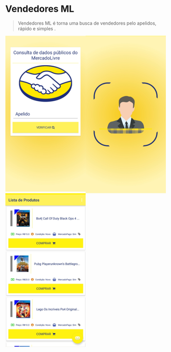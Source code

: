 # Vendedores ML
>  Vendedores ML é torna uma busca de vendedores pelo apelidos, rápido e simples .

<img align="left" src="https://github.com/MarcosApp/BuscaVendedoresML/blob/master/captures/1.jpg" width="250"/>
<img align="left" src="https://github.com/MarcosApp/BuscaVendedoresML/blob/master/captures/2.jpg" width="250"/>
<img align="left" src="https://github.com/MarcosApp/BuscaVendedoresML/blob/master/captures/3.jpg" width="250"/>
